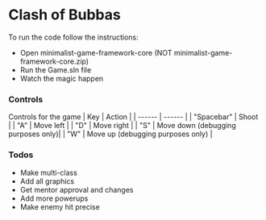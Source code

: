# Clash of Bubbas

To run the code follow the instructions:

  - Open minimalist-game-framework-core (NOT minimalist-game-framework-core.zip)
  - Run the Game.sln file
  - Watch the magic happen

### Controls

Controls for the game
| Key | Action |
| ------ | ------ |
| "Spacebar" | Shoot |
| "A" | Move left |
| "D" | Move right |
| "S" | Move down (debugging purposes only)|
| "W" | Move up (debugging purposes only) |

### Todos

 - Make multi-class
 - Add all graphics
 - Get mentor approval and changes
 - Add more powerups
 - Make enemy hit precise
